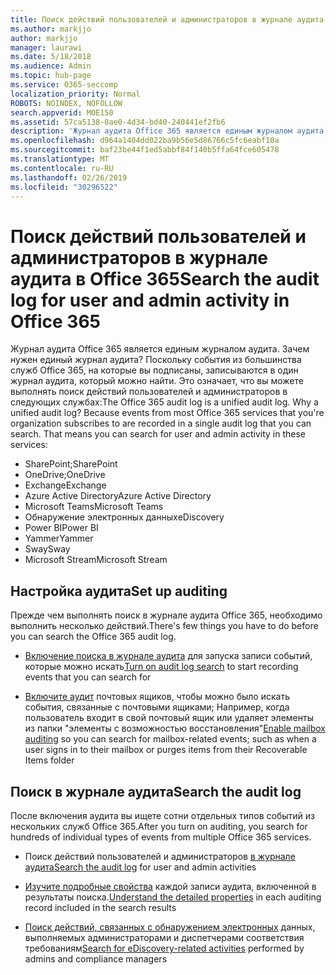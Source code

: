 ```yaml
---
title: Поиск действий пользователей и администраторов в журнале аудита в Office 365
ms.author: markjjo
author: markjjo
manager: laurawi
ms.date: 5/18/2018
ms.audience: Admin
ms.topic: hub-page
ms.service: O365-seccomp
localization_priority: Normal
ROBOTS: NOINDEX, NOFOLLOW
search.appverid: MOE150
ms.assetid: 57ca5138-0ae0-4d34-bd40-240441ef2fb6
description: 'Журнал аудита Office 365 является единым журналом аудита. Зачем нужен единый журнал аудита? Поскольку события из большинства служб Office 365, на которые вы подписаны, записываются в один журнал аудита, который можно найти. Это означает, что вы можете выполнять поиск действий пользователей и администраторов в следующих службах:'
ms.openlocfilehash: d964a1404dd022ba9b56e5d86766c5fc6eabf10a
ms.sourcegitcommit: baf23be44f1ed5abbf84f140b5ffa64fce605478
ms.translationtype: MT
ms.contentlocale: ru-RU
ms.lasthandoff: 02/26/2019
ms.locfileid: "30296522"
---
```

# <a name="search-the-audit-log-for-user-and-admin-activity-in-office-365"></a><span data-ttu-id="3f976-106">Поиск действий пользователей и администраторов в журнале аудита в Office 365</span><span class="sxs-lookup"><span data-stu-id="3f976-106">Search the audit log for user and admin activity in Office 365</span></span>

<span data-ttu-id="3f976-p102">Журнал аудита Office 365 является единым журналом аудита. Зачем нужен единый журнал аудита? Поскольку события из большинства служб Office 365, на которые вы подписаны, записываются в один журнал аудита, который можно найти. Это означает, что вы можете выполнять поиск действий пользователей и администраторов в следующих службах:</span><span class="sxs-lookup"><span data-stu-id="3f976-p102">The Office 365 audit log is a unified audit log. Why a unified audit log? Because events from most Office 365 services that you're organization subscribes to are recorded in a single audit log that you can search. That means you can search for user and admin activity in these services:</span></span> 
  
- <span data-ttu-id="3f976-111">SharePoint;</span><span class="sxs-lookup"><span data-stu-id="3f976-111">SharePoint</span></span>
- <span data-ttu-id="3f976-112">OneDrive;</span><span class="sxs-lookup"><span data-stu-id="3f976-112">OneDrive</span></span>
- <span data-ttu-id="3f976-113">Exchange</span><span class="sxs-lookup"><span data-stu-id="3f976-113">Exchange</span></span>
- <span data-ttu-id="3f976-114">Azure Active Directory</span><span class="sxs-lookup"><span data-stu-id="3f976-114">Azure Active Directory</span></span>
- <span data-ttu-id="3f976-115">Microsoft Teams</span><span class="sxs-lookup"><span data-stu-id="3f976-115">Microsoft Teams</span></span>
- <span data-ttu-id="3f976-116">Обнаружение электронных данных</span><span class="sxs-lookup"><span data-stu-id="3f976-116">eDiscovery</span></span>
- <span data-ttu-id="3f976-117">Power BI</span><span class="sxs-lookup"><span data-stu-id="3f976-117">Power BI</span></span>
- <span data-ttu-id="3f976-118">Yammer</span><span class="sxs-lookup"><span data-stu-id="3f976-118">Yammer</span></span>
- <span data-ttu-id="3f976-119">Sway</span><span class="sxs-lookup"><span data-stu-id="3f976-119">Sway</span></span>
- <span data-ttu-id="3f976-120">Microsoft Stream</span><span class="sxs-lookup"><span data-stu-id="3f976-120">Microsoft Stream</span></span>
   
 ## <a name="set-up-auditing"></a><span data-ttu-id="3f976-121">Настройка аудита</span><span class="sxs-lookup"><span data-stu-id="3f976-121">Set up auditing</span></span>
  
<span data-ttu-id="3f976-122">Прежде чем выполнять поиск в журнале аудита Office 365, необходимо выполнить несколько действий.</span><span class="sxs-lookup"><span data-stu-id="3f976-122">There's few things you have to do before you can search the Office 365 audit log.</span></span>
  
- <span data-ttu-id="3f976-123">[Включение поиска в журнале аудита](turn-audit-log-search-on-or-off.md) для запуска записи событий, которые можно искать</span><span class="sxs-lookup"><span data-stu-id="3f976-123">[Turn on audit log search](turn-audit-log-search-on-or-off.md) to start recording events that you can search for</span></span> 
    
- <span data-ttu-id="3f976-124">[Включите аудит](enable-mailbox-auditing.md) почтовых ящиков, чтобы можно было искать события, связанные с почтовыми ящиками; Например, когда пользователь входит в свой почтовый ящик или удаляет элементы из папки "элементы с возможностью восстановления"</span><span class="sxs-lookup"><span data-stu-id="3f976-124">[Enable mailbox auditing](enable-mailbox-auditing.md) so you can search for mailbox-related events; such as when a user signs in to their mailbox or purges items from their Recoverable Items folder</span></span> 
    
 ## <a name="search-the-audit-log"></a><span data-ttu-id="3f976-125">Поиск в журнале аудита</span><span class="sxs-lookup"><span data-stu-id="3f976-125">Search the audit log</span></span>
  
<span data-ttu-id="3f976-126">После включения аудита вы ищете сотни отдельных типов событий из нескольких служб Office 365.</span><span class="sxs-lookup"><span data-stu-id="3f976-126">After you turn on auditing, you search for hundreds of individual types of events from multiple Office 365 services.</span></span>
  
- <span data-ttu-id="3f976-127">Поиск действий пользователей и администраторов [в журнале аудита](search-the-audit-log-in-security-and-compliance.md)</span><span class="sxs-lookup"><span data-stu-id="3f976-127">[Search the audit log](search-the-audit-log-in-security-and-compliance.md) for user and admin activities</span></span> 
    
- <span data-ttu-id="3f976-128">[Изучите подробные свойства](detailed-properties-in-the-office-365-audit-log.md) каждой записи аудита, включенной в результаты поиска.</span><span class="sxs-lookup"><span data-stu-id="3f976-128">[Understand the detailed properties](detailed-properties-in-the-office-365-audit-log.md) in each auditing record included in the search results</span></span> 
    
- <span data-ttu-id="3f976-129">[Поиск действий, связанных с обнаружением электронных](search-for-ediscovery-activities-in-the-audit-log.md) данных, выполняемых администраторами и диспетчерами соответствия требованиям</span><span class="sxs-lookup"><span data-stu-id="3f976-129">[Search for eDiscovery-related activities](search-for-ediscovery-activities-in-the-audit-log.md) performed by admins and compliance managers</span></span> 
